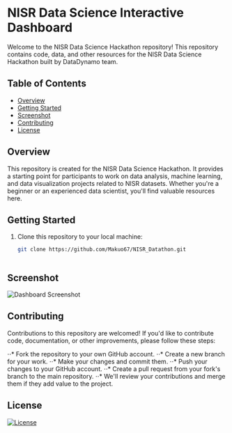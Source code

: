 # NISR Data Science Interactive Dashboard

Welcome to the NISR Data Science Hackathon repository! This repository contains code, data, and other resources for the NISR Data Science Hackathon built by DataDynamo team.

## Table of Contents

- [Overview](#overview)
- [Getting Started](#getting-started)
- [Screenshot](#screenshot)
- [Contributing](#contributing)
- [License](#license)

## Overview

This repository is created for the NISR Data Science Hackathon. It provides a starting point for participants to work on data analysis, machine learning, and data visualization projects related to NISR datasets. Whether you're a beginner or an experienced data scientist, you'll find valuable resources here.

## Getting Started

1. Clone this repository to your local machine:

   ```bash
   git clone https://github.com/Makuo67/NISR_Datathon.git
 
## Screenshot
![Dashboard Screenshot](NISR_Dashboard.png)


## Contributing
Contributions to this repository are welcomed! If you'd like to contribute code, documentation, or other improvements, please follow these steps:

⋅⋅* Fork the repository to your own GitHub account.
⋅⋅* Create a new branch for your work.
⋅⋅* Make your changes and commit them.
⋅⋅* Push your changes to your GitHub account.
⋅⋅* Create a pull request from your fork's branch to the main repository.
⋅⋅* We'll review your contributions and merge them if they add value to the project.

## License
[![License](https://img.shields.io/badge/License-Apache_2.0-blue.svg)](https://opensource.org/licenses/Apache-2.0)